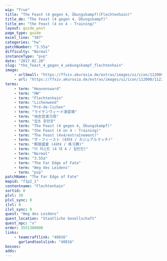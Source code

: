 ```yaml
---
wip: "True"
title: "The Feast (4 gegen 4, Übungskampf)(Flechtenhain)"
title_de: "The Feast (4 gegen 4, Übungskampf)"
title_en: "the Feast (4 on 4 - Training)"
layout: guide_post
page_type: guide
excel_line: "307"
categories: "hw"
patchNumber: "3.55a"
difficulty: "Normal"
instanceType: "pvp"
date: "2017.02.28"
slug: "the_feast_4_gegen_4_uebungskampf_flechtenhain"
image:
    - urlSmall: "https://ffxiv.akurosia.de/extras/images/ui/icon/112000/112223.png"
    - url: "https://ffxiv.akurosia.de/extras/images/ui/icon/112000/112223.png"
terms:
    - term: "Heavensward"
    - term: "HW"
    - term: "Flechtenhain"
    - term: "Lichenweed"
    - term: "Pré-de-lichen"
    - term: "ライケンウィード演習場"
    - term: "地衣宫演习场"
    - term: "잡초 훈련장"
    - term: "The Feast (4 gegen 4, Übungskampf)"
    - term: "the Feast (4 on 4 - Training)"
    - term: "The Feast (4x4/entraînement)"
    - term: "ザ・フィースト (4対4 / カジュアルマッチ)"
    - term: "群狼盛宴 (4对4 / 练习赛)"
    - term: "더 피스트 (4 대 4 / 일반전)"
    - term: "Normal"
    - term: "3.55a"
    - term: "The Far Edge of Fate"
    - term: "Weg des Leidens"
    - term: "pvp"
patchName: "The Far Edge of Fate"
mapid: "f1p2_1"
contentname: "Flechtenhain"
sortid: 0
plvl: 30
plvl_sync: 0
ilvl: 0
ilvl_sync: 0
quest: "Weg des Leidens"
quest_location: "Staatliche Gesellschaft"
quest_npc: "x"
order: 3551300000
links:
    - teamcraftlink: "40016"
      garlandtoolslink: "40016"
bosses:
adds:
---
```


